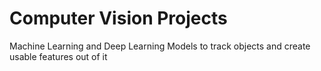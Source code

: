 # Computer Vision Projects
 Machine Learning and Deep Learning Models to track objects and create usable features out of it
